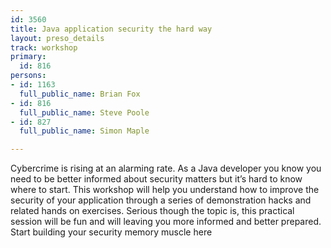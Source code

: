 ```yaml
---
id: 3560
title: Java application security the hard way
layout: preso_details
track: workshop
primary:
  id: 816
persons:
- id: 1163
  full_public_name: Brian Fox
- id: 816
  full_public_name: Steve Poole
- id: 827
  full_public_name: Simon Maple

---
```

Cybercrime is rising at an alarming rate. As a Java developer you know you need to be better informed about security matters but it’s hard to know where to start. This workshop will help you understand how to improve the security of your application through a series of demonstration hacks and related hands on exercises. Serious though the topic is, this practical session will be fun and will leaving you more informed and better prepared. Start building your security memory muscle here
